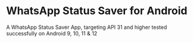 # WhatsApp Status Saver for Android
A WhatsApp Status Saver App, targeting API 31 and higher tested successfully on Android 9, 10, 11 &amp; 12


